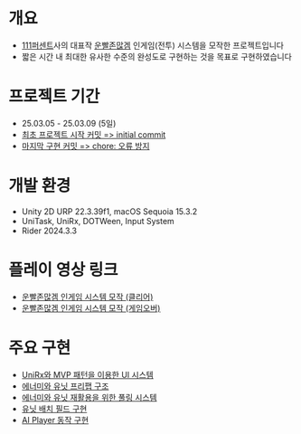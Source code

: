 # 개요
- [111퍼센트](https://www.111percent.net/)사의 대표작 [운빨존많겜](https://namu.wiki/w/%EC%9A%B4%EB%B9%A8%EC%A1%B4%EB%A7%8E%EA%B2%9C) 인게임(전투) 시스템을 모작한 프로젝트입니다
- 짧은 시간 내 최대한 유사한 수준의 완성도로 구현하는 것을 목표로 구현하였습니다


# 프로젝트 기간
- 25.03.05 - 25.03.09 (5일)
- [최초 프로젝트 시작 커밋 => initial commit](https://github.com/weweweme/lucky_defense_clone_project/commit/dca7ce7f0e303abd0a3ccbbf62274e0acef87ec6)
- [마지막 구현 커밋 => chore: 오류 방지](https://github.com/weweweme/lucky_defense_clone_project/commit/1b879c5a8cf6974f893cc41ddff8c677a2a467c2)


# 개발 환경
- Unity 2D URP 22.3.39f1, macOS Sequoia 15.3.2
- UniTask, UniRx, DOTWeen, Input System
- Rider 2024.3.3


# 플레이 영상 링크
- [운빨존많겜 인게임 시스템 모작 (클리어)](https://youtu.be/5-9P88vKSoI)
- [운빨존많겜 인게임 시스템 모작 (게임오버)](https://youtube.com/shorts/AphtjLnGvn8?feature=share)


# 주요 구현
- [UniRx와 MVP 패턴을 이용한 UI 시스템](https://argentdarae.tistory.com/37)
- [에너미와 유닛 프리팹 구조](https://argentdarae.tistory.com/38)
- [에너미와 유닛 재활용을 위한 풀링 시스템](https://argentdarae.tistory.com/39)
- [유닛 배치 필드 구현](https://argentdarae.tistory.com/40)
- [AI Player 동작 구현](https://argentdarae.tistory.com/41)